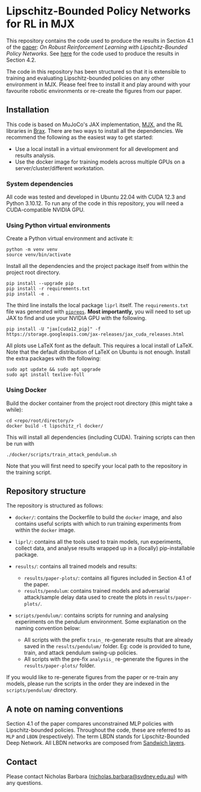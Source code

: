 # Lipschitz-Bounded Policy Networks for RL in MJX


This repository contains the code used to produce the results in Section 4.1 of the [paper](https://arxiv.org/abs/2405.11432): *On Robust Reinforcement Learning with Lipschitz-Bounded Policy Networks*. See [here](https://github.com/nic-barbara/Lipschitz-RL-Atari) for the code used to produce the results in Section 4.2.

The code in this repository has been structured so that it is extensible to training and evaluating Lipschitz-bounded policies on any other environment in MJX. Please feel free to install it and play around with your favourite robotic environments or re-create the figures from our paper. 

## Installation

This code is based on MuJoCo's JAX implementation, [MJX](https://mujoco.readthedocs.io/en/stable/mjx.html), and the RL libraries in [Brax](https://github.com/google/brax). There are two ways to install all the dependencies. We recommend the following as the easiest way to get started:
- Use a local install in a virtual environment for all development and results analysis.
- Use the docker image for training models across multiple GPUs on a server/cluster/different workstation.

### System dependencies

All code was tested and developed in Ubuntu 22.04 with CUDA 12.3 and Python 3.10.12. To run any of the code in this repository, you will need a CUDA-compatible NVIDIA GPU.

### Using Python virtual environments

Create a Python virtual environment and activate it:

    python -m venv venv
    source venv/bin/activate

Install all the dependencies and the project package itself from within the project root directory.

    pip install --upgrade pip
    pip install -r requirements.txt
    pip install -e .

The third line installs the local package `liprl` itself. The `requirements.txt` file was generated with [`pipreqs`](https://github.com/bndr/pipreqs). **Most importantly,** you will need to set up JAX to find and use your NVIDIA GPU with the following.

    pip install -U "jax[cuda12_pip]" -f https://storage.googleapis.com/jax-releases/jax_cuda_releases.html

All plots use LaTeX font as the default. This requires a local install of LaTeX. Note that the default distribution of LaTeX on Ubuntu is not enough. Install the extra packages with the following:

    sudo apt update && sudo apt upgrade
    sudo apt install texlive-full

### Using Docker 

Build the docker container from the project root directory (this might take a while):

    cd <repo/root/directory/>
    docker build -t lipschitz_rl docker/

This will install all dependencies (including CUDA). Training scripts can then be run with

    ./docker/scripts/train_attack_pendulum.sh

Note that you will first need to specify your local path to the repository in the training script.


## Repository structure

The repository is structured as follows:

- `docker/`: contains the Dockerfile to build the `docker` image, and also contains useful scripts with which to run training experiments from within the `docker` image.

- `liprl/`: contains all the tools used to train models, run experiments, collect data, and analyse results wrapped up in a (locally) pip-installable package.

- `results/`: contains all trained models and results:
    - `results/paper-plots/`: contains all figures included in Section 4.1 of the paper.
    - `results/pendulum`: contains trained models and adversarial attack/sample delay data used to create the plots in `results/paper-plots/`.

- `scripts/pendulum/`: contains scripts for running and analysing experiments on the pendulum environment. Some explanation on the naming convention below:
    - All scripts with the prefix `train_` re-generate results that are already saved in the `results/pendulum/` folder. Eg: code is provided to tune, train, and attack pendulum swing-up policies.
    - All scripts with the pre-fix `analysis_` re-generate the figures in the `results/paper-plots/` folder.

If you would like to re-generate figures from the paper or re-train any models, please run the scripts in the order they are indexed in the `scripts/pendulum/` directory.

## A note on naming conventions

Section 4.1 of the paper compares unconstrained MLP policies with Lipschitz-bounded policies. Throughout the code, these are referred to as `MLP` and `LBDN` (respectively). The term LBDN stands for Lipschitz-Bounded Deep Network. All LBDN networks are composed from [Sandwich layers](https://github.com/acfr/LBDN).

## Contact

Please contact Nicholas Barbara (nicholas.barbara@sydney.edu.au) with any questions.
